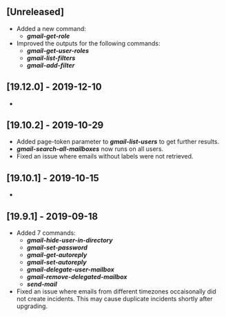 ## [Unreleased]
  - Added a new command:
    - ***gmail-get-role***
  - Improved the outputs for the following commands:
    - ***gmail-get-user-roles***
    - ***gmail-list-filters*** 
    - ***gmail-add-filter***

## [19.12.0] - 2019-12-10
-

## [19.10.2] - 2019-10-29
  - Added page-token parameter to ***gmail-list-users*** to get further results.
  - ***gmail-search-all-mailboxes*** now runs on all users.
  - Fixed an issue where emails without labels were not retrieved.

## [19.10.1] - 2019-10-15
-

## [19.9.1] - 2019-09-18
  - Added 7 commands:
    - ***gmail-hide-user-in-directory***
    - ***gmail-set-password*** 
    - ***gmail-get-autoreply***
    - ***gmail-set-autoreply***
    - ***gmail-delegate-user-mailbox***
    - ***gmail-remove-delegated-mailbox*** 
    - ***send-mail***
  - Fixed an issue where emails from different timezones occaisonally did not create incidents. This may cause duplicate incidents shortly after upgrading.
   
